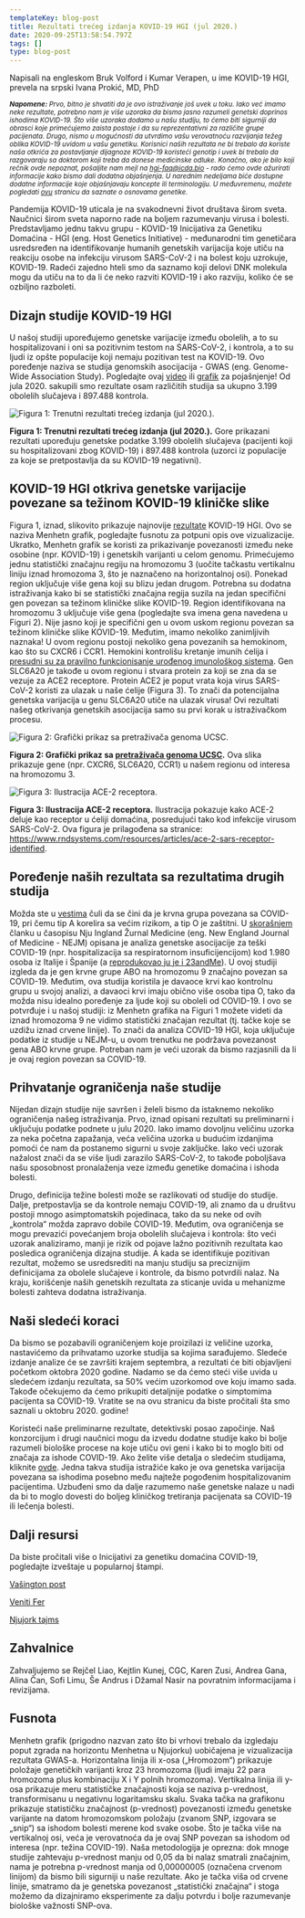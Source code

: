 ```yaml
---
templateKey: blog-post
title: Rezultati trećeg izdanja KOVID-19 HGI (jul 2020.)
date: 2020-09-25T13:58:54.797Z
tags: []
type: blog-post
---
```


Napisali na engleskom Bruk Volford i Kumar Verapen, u ime KOVID-19 HGI, prevela na srpski Ivana Prokić, MD, PhD


<small>
<em>
<strong>Napomene:</strong>  Prvo, bitno je shvatiti da je ovo istraživanje još uvek u toku. Iako već imamo neke rezultate, potrebno nam je više uzoraka da bismo jasno razumeli genetski doprinos ishodima KOVID-19. Što više uzoraka dodamo u našu studiju, to ćemo biti sigurniji da obrasci koje primećujemo zaista postoje i da su reprezentativni za različite grupe pacijenata. Drugo, nismo u mogućnosti da utvrdimo vašu verovatnoću razvijanja  težeg oblika KOVID-19 uvidom u vašu genetiku. Korisnici naših rezultata ne bi trebalo da koriste naša otkrića za postavljanje dijagnoze KOVID-19 koristeći genotip i uvek bi trebalo da razgovaraju sa doktorom koji treba da donese medicinske odluke. Konačno, ako je bilo koji rečnik ovde nepoznat, pošaljite nam mejl na  <a href="hgi-faq@icda.bio" target="_blank" rel="noopener noreferrer">hgi-faq@icda.bio</a> - rado ćemo ovde ažurirati informacije kako bismo dali dodatna objašnjenja. U narednim nedeljama biće dostupne dodatne informacije koje objašnjavaju koncepte ili terminologiju. U međuvremenu, možete pogledati <a href="https://medlineplus.gov/genetics/understanding/" target="_blank" rel="noopener noreferrer">ovu</a> stranicu da saznate o osnovama genetike.
</em>
</small>

Pandemija KOVID-19 uticala je na svakodnevni život društava širom sveta. Naučnici širom sveta naporno rade na boljem razumevanju virusa i bolesti. Predstavljamo jednu takvu grupu - KOVID-19 Inicijativa za Genetiku Domaćina - HGI (eng. Host Genetics Initiative) - međunarodni tim genetičara usredsređen na identifikovanje humanih genetskih varijacija koje utiču na reakciju osobe na infekciju virusom SARS-CoV-2 i na bolest koju uzrokuje, KOVID-19. Radeći zajedno hteli smo da saznamo koji delovi DNK molekula mogu da utiču na to da li će neko razviti KOVID-19 i ako razviju, koliko će se ozbiljno razboleti.

## Dizajn studije KOVID-19 HGI

U našoj studiji upoređujemo genetske varijacije između obolelih, a to su hospitalizovani i oni sa pozitivnim testom na SARS-CoV-2, i kontrola, a to su ljudi iz opšte populacije koji nemaju pozitivan test na KOVID-19. Ovo poređenje naziva se studija genomskih asocijacija - GWAS (eng. Genome-Wide Association Study). Pogledajte ovaj [video](https://www.youtube.com/watch?v=cgyc55JhdcM) ili [grafik](https://www.broadinstitute.org/visuals/explainer-genome-wide-association-studies) za pojašnjenje! Od jula 2020. sakupili smo rezultate osam različitih studija sa ukupno 3.199 obolelih slučajeva i 897.488 kontrola.


![Figura 1: Trenutni rezultati trećeg izdanja (jul 2020.).](scicomm_blog_post_20200924.png)
<figcaption class="manual-md-inline-caption">
<strong>Figura 1: Trenutni rezultati trećeg izdanja (jul 2020.).</strong> Gore prikazani rezultati upoređuju genetske podatke 3.199 obolelih slučajeva (pacijenti koji su hospitalizovani zbog KOVID-19) i 897.488 kontrola (uzorci iz populacije za koje se pretpostavlja da su KOVID-19 negativni).
</figcaption>

## KOVID-19 HGI otkriva genetske varijacije povezane sa težinom KOVID-19 kliničke slike

Figura 1, iznad, slikovito prikazuje najnovije [rezultate](/results/) KOVID-19 HGI. Ovo se naziva Menhetn grafik, pogledajte fusnotu za potpuni opis ove vizualizacije. Ukratko, Menhetn grafik se koristi za prikazivanje povezanosti između neke osobine (npr. KOVID-19) i genetskih varijanti u celom genomu. Primećujemo jednu statistički značajnu regiju na hromozomu 3 (uočite tačkastu vertikalnu liniju iznad hromozoma 3, što je naznačeno na horizontalnoj osi). Ponekad region uključuje više gena koji su blizu jedan drugom. Potrebna su dodatna istraživanja kako bi se statistički značajna regija suzila na jedan specifični gen povezan sa težinom kliničke slike KOVID-19. Region identifikovana na hromozomu 3 uključuje više gena (pogledajte sva imena gena navedena u Figuri 2). Nije jasno koji je specifični gen u ovom uskom regionu povezan sa težinom kliničke slike KOVID-19. Međutim, imamo nekoliko zanimljivih naznaka! U ovom regionu postoji nekoliko gena povezanih sa hemokinom, kao što su CXCR6 i CCR1. Hemokini kontrolišu kretanje imunih ćelija i [presudni su za pravilno funkcionisanje urođenog imunološkog sistema](https://www.ncbi.nlm.nih.gov/pmc/articles/PMC4448619/). Gen SLC6A20 je takođe u ovom regionu i stvara protein za koji se zna da se vezuje za ACE2 receptore. Protein ACE2 je poput vrata koja virus SARS-CoV-2 koristi za ulazak u naše ćelije (Figura 3). To znači da potencijalna genetska varijacija u genu SLC6A20 utiče na ulazak virusa! Ovi rezultati našeg otkrivanja genetskih asocijacija samo su prvi korak u istraživačkom procesu.


![Figura 2: Grafički prikaz sa pretraživača genoma UCSC.](hgt_genome_32a4d_7bc390.jpg)
<figcaption class="manual-md-inline-caption">
<strong>Figura 2: Grafički prikaz sa <a href="https://genome.ucsc.edu" target="_blank" rel="noopener noreferrer">pretraživača genoma UCSC</a>.</strong> Ova slika prikazuje gene (npr. CXCR6, SLC6A20, CCR1) u našem regionu od interesa na hromozomu 3.
</figcaption>

![Figura 3: Ilustracija ACE-2 receptora.](unnamed.png)
<figcaption class="manual-md-inline-caption">
<strong>Figura 3: Ilustracija ACE-2 receptora.</strong> Ilustracija pokazuje kako ACE-2 deluje kao receptor u ćeliji domaćina, posredujući tako kod infekcije virusom SARS-CoV-2. Ova figura je prilagođena sa stranice:  <a href="https://www.rndsystems.com/resources/articles/ace-2-sars-receptor-identified" target="_blank" rel="noopener noreferrer">https://www.rndsystems.com/resources/articles/ace-2-sars-receptor-identified</a>.
</figcaption>

## Poređenje naših rezultata sa rezultatima drugih studija

Možda ste u [vestima](https://www.cnn.com/2020/07/16/health/blood-types-coronavirus-wellness-scn/index.html) čuli da se čini da je krvna grupa povezana sa COVID-19, pri čemu tip A korelira sa većim rizikom, a tip O je zaštitni. U [skorašnjem](https://www.nejm.org/doi/full/10.1056/NEJMoa2020283) članku u časopisu Nju Ingland Žurnal Medicine (eng. New England Journal of Medicine - NEJM) opisana je analiza genetske asocijacije za teški COVID-19 (npr. hospitalizacija sa respiratornom insuficijencijom) kod 1.980 osoba iz Italije i Španije (a [reprodukovao ju je i 23andMe](https://www.medrxiv.org/content/10.1101/2020.09.04.20188318v1)). U ovoj studiji izgleda da je gen krvne grupe ABO na hromozomu 9 značajno povezan sa COVID-19. Međutim, ova studija koristila je davaoce krvi kao kontrolnu grupu u svojoj analizi, a davaoci krvi imaju obično više osoba tipa O, tako da možda nisu idealno poređenje za ljude koji su oboleli od COVID-19. I ovo se potvrđuje i u našoj studiji: iz Menhetn grafika na Figuri 1 možete videti da iznad hromozoma 9 ne vidimo statistički značajan rezultat (tj. tačke koje se uzdižu iznad crvene linije). To znači da analiza COVID-19 HGI, koja uključuje podatke iz studije u NEJM-u, u ovom trenutku ne podržava povezanost gena ABO krvne grupe. Potreban nam je veći uzorak da bismo razjasnili da li je ovaj region povezan sa COVID-19.

## Prihvatanje ograničenja naše studije

Nijedan dizajn studije nije savršen i želeli bismo da istaknemo nekoliko ograničenja našeg istraživanja. Prvo, iznad opisani rezultati su preliminarni i uključuju podatke podnete u julu 2020. Iako imamo dovoljnu veličinu uzorka za neka početna zapažanja, veća veličina uzorka u budućim izdanjima pomoći će nam da postanemo sigurni u svoje zaključke. Iako veći uzorak nažalost znači da se više ljudi zarazilo SARS-CoV-2, to takođe poboljšava našu sposobnost pronalaženja veze između genetike domaćina i ishoda bolesti.

Drugo, definicija težine bolesti može se razlikovati od studije do studije. Dalje, pretpostavlja se da kontrole nemaju COVID-19, ali znamo da u društvu postoji mnogo asimptomatskih pojedinaca, tako da su neke od ovih „kontrola“ možda zapravo dobile COVID-19. Međutim, ova ograničenja se mogu prevazići povećanjem broja obolelih slučajeva i kontrola: što veći uzorak analiziramo, manji je rizik od pojave lažno pozitivnih rezultata kao posledica ograničenja dizajna studije. A kada se identifikuje pozitivan rezultat, možemo se usredsrediti na manju studiju sa preciznijim definicijama za obolele slučajeve i kontrole, da bismo potvrdili nalaz. Na kraju, korišćenje naših genetskih rezultata za sticanje uvida u mehanizme bolesti zahteva dodatna istraživanja.

## Naši sledeći koraci

Da bismo se pozabavili ograničenjem koje proizilazi iz veličine uzorka, nastavićemo da prihvatamo uzorke studija sa kojima sarađujemo. Sledeće izdanje analize će se završiti krajem septembra, a rezultati će biti objavljeni početkom oktobra 2020 godine. Nadamo se da ćemo steći više uvida u sledećem izdanju rezultata, sa 50% većim uzorkomod ove koju imamo sada. Takođe očekujemo da ćemo prikupiti detaljnije podatke o simptomima pacijenta sa COVID-19. Vratite se na ovu stranicu da biste pročitali šta smo saznali u oktobru 2020. godine!

Koristeći naše preliminarne rezultate, detektivski posao započinje. Naš konzorcijum i drugi naučnici mogu da izvedu dodatne studije kako bi bolje razumeli biološke procese na koje utiču ovi geni i kako bi to moglo biti od značaja za ishode COVID-19. Ako želite više detalja o sledećim studijama, kliknite [ovde](/2020-06-29-in-silico-follow-up-results/). Jedna takva studija istražiće kako je ova genetska varijacija povezana sa ishodima posebno među najteže pogođenim hospitalizovanim pacijentima. Uzbuđeni smo da dalje razumemo naše genetske nalaze u nadi da bi to moglo dovesti do boljeg kliničkog tretiranja pacijenata sa COVID-19 ili lečenja bolesti.

## Dalji resursi

Da biste pročitali više o Inicijativi za genetiku domaćina COVID-19, pogledajte izveštaje u popularnoj štampi.


[Vašington post](https://www.washingtonpost.com/opinions/2020/04/27/covid-19-quickly-kills-some-while-others-dont-show-symptoms-can-genetics-explain-this/)

[Veniti Fer](https://www.vanityfair.com/news/2020/04/genetic-chances-of-dying-from-coronavirus)

[Njujork tajms](https://www.nytimes.com/2020/06/03/health/coronavirus-blood-type-genetics.html)

## Zahvalnice

Zahvaljujemo se Rejčel Liao, Kejtlin Kunej, CGC, Karen Zusi, Andrea Gana, Alina Čan, Sofi Limu, Še Andrus i Džamal Nasir na povratnim informacijama i revizijama.

## Fusnota

Menhetn grafik (prigodno nazvan zato što bi vrhovi trebalo da izgledaju poput zgrada na horizontu Menhetna u Njujorku) uobičajena je vizualizacija rezultata GWAS-a. Horizontalna linija ili x-osa („Hromozom“) prikazuje položaje genetičkih varijanti kroz 23 hromozoma (ljudi imaju 22 para hromozoma plus kombinaciju X i Y polnih hromozoma). Vertikalna linija ili y-osa prikazuje meru statističke značajnosti koja se naziva p-vrednost, transformisanu u negativnu logaritamsku skalu. Svaka tačka na grafikonu prikazuje statističku značajnost (p-vrednost) povezanosti između genetske varijante na datom hromozomskom položaju (zvanom SNP, izgovara se „snip“) sa ishodom bolesti merene kod svake osobe. Što je tačka više na vertikalnoj osi, veća je verovatnoća da je ovaj SNP povezan sa ishodom od interesa (npr. težina COVID-19). Naša metodologija je oprezna: dok mnoge studije zahtevaju p-vrednost manju od 0,05 da bi nalaz smatrali značajnim, nama je potrebna p-vrednost manja od 0,00000005 (označena crvenom linijom) da bismo bili sigurniji u naše rezultate. Ako je tačka viša od crvene linije, smatramo da je genetska povezanost „statistički značajna“ i stoga možemo da dizajniramo eksperimente za dalju potvrdu i bolje razumevanje biološke važnosti SNP-ova.

